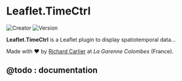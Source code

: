 # Leaflet.TimeCtrl

![Creator](https://img.shields.io/badge/Creator-Richard_Carlier-blue)
![Version](https://img.shields.io/badge/Version-0.00-red)

**Leaflet.TimeCtrl** is a Leaflet plugin to display spatiotemporal data...

Made with ❤️ by [Richard Carlier](https://www.linkedin.com/in/rcarlier/) at _La Garenne Colombes_ (France).

## @todo : documentation
